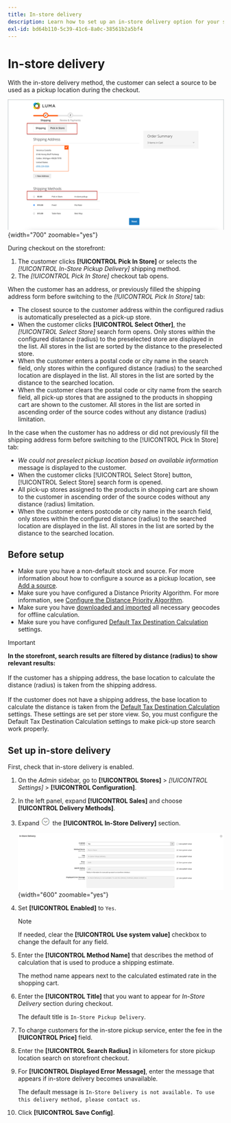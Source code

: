```yaml
---
title: In-store delivery
description: Learn how to set up an in-store delivery option for your store.
exl-id: bd64b110-5c39-41c6-8a0c-38561b2a5bf4
---
```

# In-store delivery

With the in-store delivery method, the customer can select a source to be used as a pickup location during the checkout.

![In-store Delivery Method at Checkout](./assets/luma-in-store-example.png){width="700" zoomable="yes"}

During checkout on the storefront:

1. The customer clicks **[!UICONTROL Pick In Store]** or selects the _[!UICONTROL In-Store Pickup Delivery]_ shipping method.
1. The _[!UICONTROL Pick In Store]_ checkout tab opens.

When the customer has an address, or previously filled the shipping address form before switching to the _[!UICONTROL Pick In Store]_ tab:

- The closest source to the customer address within the configured radius is automatically preselected as a pick-up store.
- When the customer clicks **[!UICONTROL Select Other]**, the _[!UICONTROL Select Store]_ search form opens. Only stores within the configured distance (radius) to the preselected store are displayed in the list. All stores in the list are sorted by the distance to the preselected store.
- When the customer enters a postal code or city name in the search field, only stores within the configured distance (radius) to the searched location are displayed in the list. All stores in the list are sorted by the distance to the searched location.
- When the customer clears the postal code or city name from the search field, all pick-up stores that are assigned to the products in shopping cart are shown to the customer. All stores in the list are sorted in ascending order of the source codes without any distance (radius) limitation.

In the case when the customer has no address or did not previously fill the shipping address form before switching to the [!UICONTROL Pick In Store] tab:
- _We could not preselect pickup location based on available information_ message is displayed to the customer.
- When the customer clicks [!UICONTROL Select Store] button, [!UICONTROL Select Store] search form is opened.
- All pick-up stores assigned to the products in shopping cart are shown to the customer in ascending order of the source codes without any distance (radius) limitation.
- When the customer enters postcode or city name in the search field, only stores within the configured distance (radius) to the searched location are displayed in the list. All stores in the list are sorted by the distance to the searched location.

## Before setup

- Make sure you have a non-default stock and source. For more information about how to configure a source as a pickup location, see [Add a source](../inventory-management/sources-add.md).
- Make sure you have configured a Distance Priority Algorithm. For more information, see [Configure the Distance Priority Algorithm](../inventory-management/distance-priority-algorithm.md).
- Make sure you have [downloaded and imported](../inventory-management/cli.md#import-geocodes) all necessary geocodes for offline calculation.
- Make sure you have configured [Default Tax Destination Calculation](../configuration-reference/sales/tax.md#default-tax-destination-calculation) settings.

>[!IMPORTANT]
>
>**In the storefront, search results are filtered by distance (radius) to show relevant results:**<br><br>
>If the customer has a shipping address, the base location to calculate the distance (radius) is taken from the shipping address.<br><br>
>If the customer does not have a shipping address, the base location to calculate the distance is taken from the [Default Tax Destination Calculation](../configuration-reference/sales/tax.md#default-tax-destination-calculation) settings. These settings are set per store view. So, you must configure the Default Tax Destination Calculation settings to make pick-up store search work properly.

## Set up in-store delivery

First, check that in-store delivery is enabled.

1. On the _Admin_ sidebar, go to **[!UICONTROL Stores]** > _[!UICONTROL Settings]_ > **[!UICONTROL Configuration]**.

1. In the left panel, expand **[!UICONTROL Sales]** and choose **[!UICONTROL Delivery Methods]**.

1. Expand ![Expansion selector](../assets/icon-display-expand.png) the **[!UICONTROL In-Store Delivery]** section.

   ![In-store Delivery](../configuration-reference/sales/assets/delivery-methods-in-store-delivery.png){width="600" zoomable="yes"}

1. Set **[!UICONTROL Enabled]** to `Yes`.

   >[!NOTE]
   >
   >If needed, clear the **[!UICONTROL Use system value]** checkbox to change the default for any field.

1. Enter the **[!UICONTROL Method Name]** that describes the method of calculation that is used to produce a shipping estimate.

   The method name appears next to the calculated estimated rate in the shopping cart.

1. Enter the **[!UICONTROL Title]** that you want to appear for _In-Store Delivery_ section during checkout.

   The default title is `In-Store Pickup Delivery`.

1. To charge customers for the in-store pickup service, enter the fee in the **[!UICONTROL Price]** field.

1. Enter the **[!UICONTROL Search Radius]** in kilometers for store pickup location search on storefront checkout.

1. For **[!UICONTROL Displayed Error Message]**, enter the message that appears if in-store delivery becomes unavailable.

   The default message is `In-Store Delivery is not available. To use this delivery method, please contact us.`

1. Click **[!UICONTROL Save Config]**.
